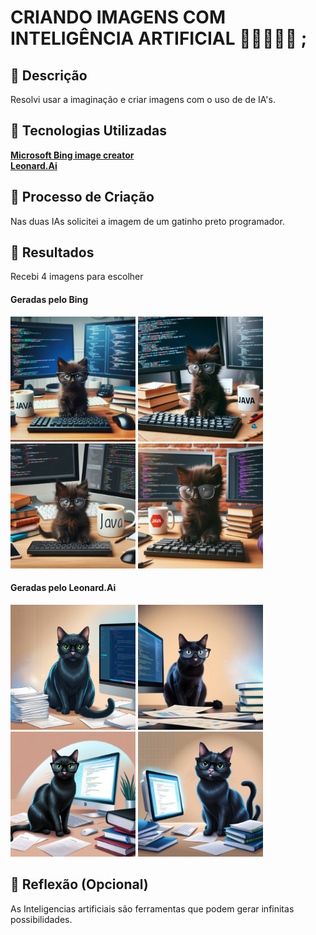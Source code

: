 # CRIANDO IMAGENS COM INTELIGÊNCIA ARTIFICIAL 🤖😺👨🏼‍💻 ;

## 📒 Descrição
Resolvi usar a imaginação e criar imagens com o uso de de IA's.

## 🤖 Tecnologias Utilizadas
<a href="https://www.bing.com/images/create?FORM=IRPGEN"> <strong>Microsoft Bing image creator</strong> </a></br>
<a href="https://app.leonardo.ai/"> <strong>Leonard.Ai</strong> </a>

## 🧐 Processo de Criação
Nas duas IAs solicitei a imagem de um gatinho preto programador.

## 🚀 Resultados
Recebi 4 imagens para escolher

#### Geradas pelo Bing
<a href="img/imgIAganerative1.jpg"><img src="img/imgIAganerative1.jpg" alt="imagemBing 1" width="200"></a>
<a href="img/imgIAganerative2.jpg"><img src="img/imgIAganerative2.jpg" alt="imagemBing 2" width="200"></a><br>
<a href="img/imgIAganerative3.jpg"><img src="img/imgIAganerative3.jpg" alt="imagemBing 3" width="200"></a>
<a href="img/imgIAganerative2.jpg"><img src="img/imgIAganerative4.jpg" alt="imagemBing 4" width="200"></a>
<br>

#### Geradas pelo Leonard.Ai
<a href="img/lonardAi1.jpg"><img src="img/lonardAi1.jpg" alt="imagemLeonard 1" width="200"></a>
<a href="img/lonardAi2.jpg"><img src="img/lonardAi2.jpg" alt="imagemLeonard 2" width="200"></a><br>
<a href="img/lonardAi3.jpg"><img src="img/lonardAi3.jpg" alt="imagemLeonard 3" width="200"></a>
<a href="img/lonardAi4.jpg"><img src="img/lonardAi4.jpg" alt="imagemLeonard 4" width="200"></a>



## 💭 Reflexão (Opcional)
As Inteligencias artificiais são ferramentas que podem gerar infinitas possibilidades.

